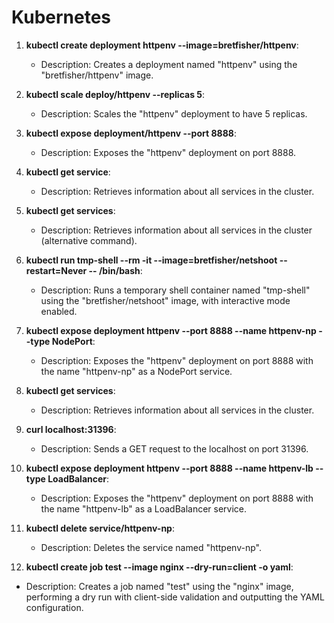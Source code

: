 # Kubernetes


1. **kubectl create deployment httpenv --image=bretfisher/httpenv**:
   - Description: Creates a deployment named "httpenv" using the "bretfisher/httpenv" image.

2. **kubectl scale deploy/httpenv --replicas 5**:
   - Description: Scales the "httpenv" deployment to have 5 replicas.

3. **kubectl expose deployment/httpenv --port 8888**:
   - Description: Exposes the "httpenv" deployment on port 8888.

4. **kubectl get service**:
   - Description: Retrieves information about all services in the cluster.

5. **kubectl get services**:
   - Description: Retrieves information about all services in the cluster (alternative command).

6. **kubectl run tmp-shell --rm -it --image=bretfisher/netshoot --restart=Never -- /bin/bash**:
   - Description: Runs a temporary shell container named "tmp-shell" using the "bretfisher/netshoot" image, with interactive mode enabled.

7. **kubectl expose deployment httpenv --port 8888 --name httpenv-np --type NodePort**:
   - Description: Exposes the "httpenv" deployment on port 8888 with the name "httpenv-np" as a NodePort service.

8. **kubectl get services**:
   - Description: Retrieves information about all services in the cluster.

9. **curl localhost:31396**:
   - Description: Sends a GET request to the localhost on port 31396.

10. **kubectl expose deployment httpenv --port 8888 --name httpenv-lb --type LoadBalancer**:
    - Description: Exposes the "httpenv" deployment on port 8888 with the name "httpenv-lb" as a LoadBalancer service.

11. **kubectl delete service/httpenv-np**:
    - Description: Deletes the service named "httpenv-np".


12. **kubectl create job test --image nginx --dry-run=client -o yaml**:
   - Description: Creates a job named "test" using the "nginx" image, performing a dry run with client-side validation and outputting the YAML configuration.
